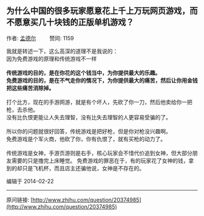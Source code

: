 ## 为什么中国的很多玩家愿意花上千上万玩网页游戏，而不愿意买几十块钱的正版单机游戏？

作者: [孟德尔](http://www.zhihu.com/people/meng-de-er)&nbsp;&nbsp;&nbsp;&nbsp;&nbsp;&nbsp;&nbsp;&nbsp; 赞同: 1159


我就是转述一下，这么高深的道理不是我说的：<br>因为免费游戏的原理和传统游戏不一样<br><br><b>传统游戏的目的，是在你花的这个钱当中，为你提供最大的乐趣。<br>免费游戏的目的，是在不气走你的情况下，为你提供最大的痛苦，然后让你用金钱把这些痛苦消除掉。</b><br><br>打个比方，现在的手游网游，就是有个坏人，先砍了你一刀，然后他卖给你一把枪，去杀他。<br>没有比仇恨更能让人失去理智，没有比失去理智的人更容易受骗的了。<br><br>所以你的问题就很好回答，传统游戏是把好枪，但是你对枪没兴趣啊。<br>免费游戏是个军火商，他砍了你，你有仇恨了，就有买枪的动力了。<br><br>传统游戏是女神，手游页游则是右手，核心玩家会不惜代价追到女神，但大部分朋友需要的只是撸完上床睡觉。 免费游戏的罪恶在于，有的玩家花了女神的钱，拿到的却只是飞机杯，而且店主还骗他说，女神是不存在的。



编辑于 2014-02-22



---
原问链接: [http://www.zhihu.com/question/20374985](http://www.zhihu.com/question/20374985)